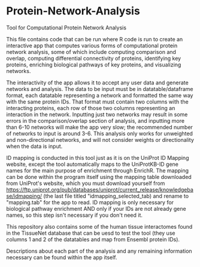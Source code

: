 # Protein-Network-Analysis
Tool for Computational Protein Network Analysis

This file contains code that can be run where R code is run to create an interactive app that computes various forms of computational protein network analysis, some of which include computing comparison and overlap, computing differential connectivity of proteins, identifying key proteins, enriching biological pathways of key proteins, and visualizing networks. 

The interactivity of the app allows it to accept any user data and generate networks and analysis. The data to be input must be in datatable/dataframe format, each datatable representing a network and formatted the same way with the same protein IDs. That format must contain two columns with the interacting proteins, each row of those two columns representing an interaction in the network. Inputting just two networks may result in some errors in the comparison/overlap section of analysis, and inputting more than 6-10 networks will make the app very slow; the recommended number of networks to input is around 3-6. This analysis only works for unweighted and non-directional networks, and will not consider weights or directionality when the data is input.

ID mapping is conducted in this tool just as it is on the UniProt ID Mapping website, except the tool automatically maps to the UniProtKB-ID gene names for the main purpose of enrichment through EnrichR. The mapping can be done within the program itself using the mapping table downloaded from UniProt's website, which you must download yourself from https://ftp.uniprot.org/pub/databases/uniprot/current_release/knowledgebase/idmapping/ (the last file titled "idmapping_selected_tab) and rename to "mapping.tab" for the app to read. ID mapping is only necessary for biological pathway enrichment AND only if your IDs are not already gene names, so this step isn't necessary if you don't need it.

This repository also contains some of the human tissue interactomes found in the TissueNet database that can be uesd to test the tool (they use columns 1 and 2 of the datatables and map from Ensembl protein IDs).

Descriptions about each part of the analysis and any remaining information necessary can be found within the app itself.

